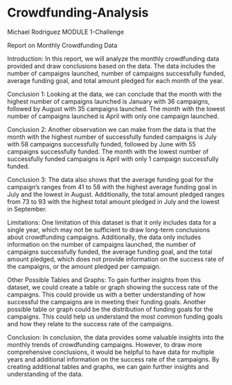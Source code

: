 # Crowdfunding-Analysis

Michael Rodriguez
MODULE 1-Challenge

Report on Monthly Crowdfunding Data

Introduction:
In this report, we will analyze the monthly crowdfunding data provided and draw conclusions based on the data. The data includes the number of campaigns launched, number of campaigns successfully funded, average funding goal, and total amount pledged for each month of the year.

Conclusion 1:
Looking at the data, we can conclude that the month with the highest number of campaigns launched is January with 36 campaigns, followed by August with 35 campaigns launched. The month with the lowest number of campaigns launched is April with only one campaign launched.

Conclusion 2:
Another observation we can make from the data is that the month with the highest number of successfully funded campaigns is July with 58 campaigns successfully funded, followed by June with 55 campaigns successfully funded. The month with the lowest number of successfully funded campaigns is April with only 1 campaign successfully funded.

Conclusion 3:
The data also shows that the average funding goal for the campaign’s ranges from 41 to 58 with the highest average funding goal in July and the lowest in August. Additionally, the total amount pledged ranges from 73 to 93 with the highest total amount pledged in July and the lowest in September.

Limitations:
One limitation of this dataset is that it only includes data for a single year, which may not be sufficient to draw long-term conclusions about crowdfunding campaigns. Additionally, the data only includes information on the number of campaigns launched, the number of campaigns successfully funded, the average funding goal, and the total amount pledged, which does not provide information on the success rate of the campaigns, or the amount pledged per campaign.

Other Possible Tables and Graphs:
To gain further insights from this dataset, we could create a table or graph showing the success rate of the campaigns. This could provide us with a better understanding of how successful the campaigns are in meeting their funding goals. Another possible table or graph could be the distribution of funding goals for the campaigns. This could help us understand the most common funding goals and how they relate to the success rate of the campaigns.

Conclusion:
In conclusion, the data provides some valuable insights into the monthly trends of crowdfunding campaigns. However, to draw more comprehensive conclusions, it would be helpful to have data for multiple years and additional information on the success rate of the campaigns. By creating additional tables and graphs, we can gain further insights and understanding of the data.
